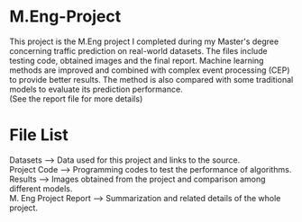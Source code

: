 # M.Eng-Project
This project is the M.Eng project I completed during my Master's degree concerning traffic prediction on real-world datasets. The files include testing code, obtained images and the final report. Machine learning methods are improved and combined with complex event processing (CEP) to provide better results. The method is also compared with some traditional models to evaluate its prediction performance.  
(See the report file for more details)
# File List
Datasets --> Data used for this project and links to the source.  
Project Code --> Programming codes to test the performance of algorithms.  
Results --> Images obtained from the project and comparison among different models.  
M. Eng Project Report --> Summarization and related details of the whole project.
